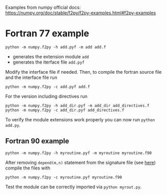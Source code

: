 Examples from numpy official docs: https://numpy.org/doc/stable/f2py/f2py-examples.html#f2py-examples

# Fortran 77 example

```shell
python -m numpy.f2py -h add.pyf -m add add.f
```
- generates the extension module `add` 
- generates the iterface file `add.pyf`

Modify the interface file if needed. Then, to compile the fortran 
source file and the interface file run
```shell
python -m numpy.f2py -c add.pyf add.f
```
For the version including directives run
```shell
python -m numpy.f2py -h add_dir.pyf -m add_dir add_directives.f
python -m numpy.f2py -c add_dir.pyf add_directives.f
```
To verify the module extensions work properly you can now run `python add.py`.


## Fortran 90 example


```shell
python -m numpy.f2py -h myroutine.pyf -m myroutine myroutine.f90
```
After removing `depend(m,n)` statement from the signature file (see [here](https://numpy.org/doc/stable/f2py/f2py-examples.html#depends-keyword-example)) compile the files with
```shell
python -m numpy.f2py -c myroutine.pyf myroutine.f90
```
Test the module can be correctly imported via `python myrout.py`.
